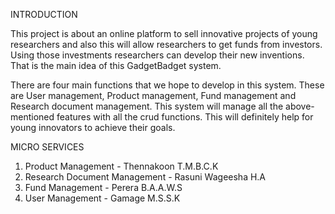 INTRODUCTION

   This project is about an online platform to sell innovative projects of young researchers and also this will allow researchers to get funds from investors. Using those     investments researchers can develop their new inventions. That is the main idea of this GadgetBadget system. 

   There are four main functions that we hope to develop in this system. These are User management, Product management, Fund management and Research document management.
This system will manage all the above-mentioned features with all the crud functions. This will definitely help for young innovators to achieve their goals.


MICRO SERVICES

   1. Product Management - Thennakoon T.M.B.C.K 
   2. Research Document Management - Rasuni Wageesha H.A
   3. Fund Management - Perera B.A.A.W.S
   4. User Management - Gamage M.S.S.K



